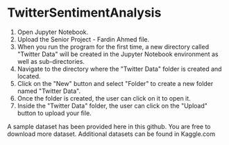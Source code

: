 # TwitterSentimentAnalysis

1. Open Jupyter Notebook.
2. Upload the Senior Project - Fardin Ahmed file.
3. When you run the program for the first time, a new directory called "Twitter Data" will be created in the Jupyter Notebook environment as well as sub-directories.
4. Navigate to the directory where the "Twitter Data" folder is created and located.
5. Click on the "New" button and select "Folder" to create a new folder named "Twitter Data".
6. Once the folder is created, the user can click on it to open it.
7. Inside the "Twitter Data" folder, the user can click on the "Upload" button to upload your file.

A sample dataset has been provided here in this github. You are free to download more dataset. 
Additional datasets can be found in Kaggle.com
